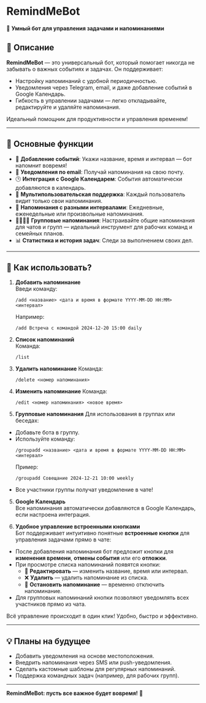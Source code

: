 # **RemindMeBot**  
🚀 **Умный бот для управления задачами и напоминаниями**  

## 📝 **Описание**  
**RemindMeBot** — это универсальный бот, который помогает никогда не забывать о важных событиях и задачах. Он поддерживает:  
- Настройку напоминаний с удобной периодичностью.  
- Уведомления через Telegram, email, и даже добавление событий в Google Календарь.  
- Гибкость в управлении задачами — легко откладывайте, редактируйте и удаляйте напоминания.  

Идеальный помощник для продуктивности и управления временем!  

---

## 🎯 **Основные функции**  

- 📅 **Добавление событий**: Укажи название, время и интервал — бот напомнит вовремя!  
- 📧 **Уведомления по email**: Получай напоминания на свою почту.  
- 🕒 **Интеграция с Google Календарем**: События автоматически добавляются в календарь.  
- 👥 **Мультипользовательская поддержка**: Каждый пользователь видит только свои напоминания.  
- 🔔 **Напоминания с разными интервалами**: Ежедневные, еженедельные или произвольные напоминания.  
- 👨‍👩‍👧‍👦 **Групповые напоминания**: Настраивайте общие напоминания для чатов и групп — идеальный инструмент для рабочих команд и семейных планов.  
- 📊 **Статистика и история задач**: Следи за выполнением своих дел.  

---

## 🌟 **Как использовать?**

1. **Добавить напоминание**  
   Введи команду:
    ```
   /add <название> <дата и время в формате YYYY-MM-DD HH:MM> <интервал>
    ```
    Например:
     ```
   /add Встреча с командой 2024-12-20 15:00 daily
    ```
2. **Список напоминаний**  
Команда:  
    ```
   /list
    ```
3. **Удалить напоминание**
Команда:  
    ```
   /delete <номер напоминания>
    ```
4. **Изменить напоминание**
Команда:  
    ```
   /edit <номер напоминания> <новое время>
    ```
5. **Групповые напоминания**
Для использования в группах или беседах:  
- Добавьте бота в группу.  
- Используйте команду:  
  ```
  /groupadd <название> <дата и время в формате YYYY-MM-DD HH:MM> <интервал>
  ```  
  Пример:  
  ```
  /groupadd Совещание 2024-12-21 10:00 weekly
  ```  
- Все участники группы получат уведомление в чате!  

5. **Google Календарь**  
Все напоминания автоматически добавляются в Google Календарь, если настроена интеграция.  

6. **Удобное управление встроенными кнопками**  
Бот поддерживает интуитивно понятные **встроенные кнопки** для управления задачами прямо в чате:  
- После добавления напоминания бот предложит кнопки для **изменения времени**, **отмены события** или его **отложки**.  
- При просмотре списка напоминаний появятся кнопки:  
  - 📝 **Редактировать** — изменить название, время или интервал.  
  - ❌ **Удалить** — удалить напоминание из списка.  
  - 🛑 **Остановить напоминание** — временно отключить напоминание.  
- Для групповых напоминаний кнопки позволяют уведомлять всех участников прямо из чата.  

Всё управление происходит в один клик! Удобно, быстро и эффективно.  

---

## 💡 **Планы на будущее**
- Добавить уведомления на основе местоположения.  
- Внедрить напоминания через SMS или push-уведомления.  
- Сделать кастомные шаблоны для регулярных напоминаний.  
- Поддержка командных задач (например, для рабочих групп).  

---

**RemindMeBot: пусть все важное будет вовремя!** 🚀
